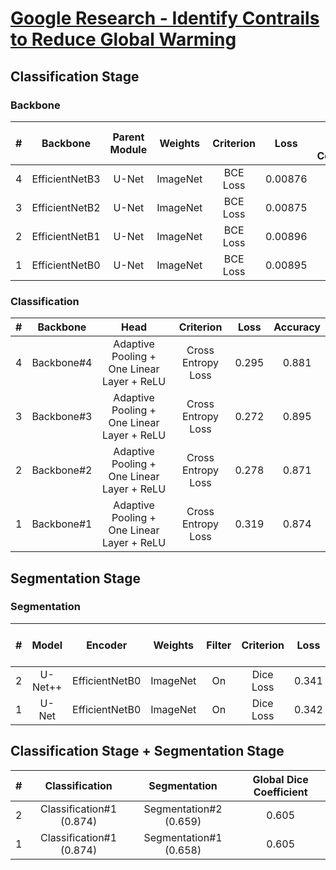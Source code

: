 # [Google Research - Identify Contrails to Reduce Global Warming](https://www.kaggle.com/competitions/google-research-identify-contrails-reduce-global-warming)

## Classification Stage

### Backbone

| # |    Backbone    | Parent Module | Weights  | Criterion |  Loss   | Global Dice Coefficient |
|:-:|:--------------:|:-------------:|:--------:|:---------:|:-------:|:-----------------------:|
| 4 | EfficientNetB3 |     U-Net     | ImageNet | BCE Loss  | 0.00876 |          0.524          |
| 3 | EfficientNetB2 |     U-Net     | ImageNet | BCE Loss  | 0.00875 |          0.515          |
| 2 | EfficientNetB1 |     U-Net     | ImageNet | BCE Loss  | 0.00896 |          0.508          |
| 1 | EfficientNetB0 |     U-Net     | ImageNet | BCE Loss  | 0.00895 |          0.503          |

### Classification

| # |  Backbone  |                    Head                    |     Criterion      | Loss  | Accuracy |
|:-:|:----------:|:------------------------------------------:|:------------------:|:-----:|:--------:|
| 4 | Backbone#4 | Adaptive Pooling + One Linear Layer + ReLU | Cross Entropy Loss | 0.295 |  0.881   |
| 3 | Backbone#3 | Adaptive Pooling + One Linear Layer + ReLU | Cross Entropy Loss | 0.272 |  0.895   |
| 2 | Backbone#2 | Adaptive Pooling + One Linear Layer + ReLU | Cross Entropy Loss | 0.278 |  0.871   |
| 1 | Backbone#1 | Adaptive Pooling + One Linear Layer + ReLU | Cross Entropy Loss | 0.319 |  0.874   |

## Segmentation Stage

### Segmentation

| # |  Model  |    Encoder     | Weights  | Filter | Criterion | Loss  | Global Dice Coefficient |
|:-:|:-------:|:--------------:|:--------:|:------:|:---------:|:-----:|:-----------------------:|
| 2 | U-Net++ | EfficientNetB0 | ImageNet |   On   | Dice Loss | 0.341 |          0.659          |
| 1 |  U-Net  | EfficientNetB0 | ImageNet |   On   | Dice Loss | 0.342 |          0.658          |

## Classification Stage + Segmentation Stage

| # |      Classification      |      Segmentation      | Global Dice Coefficient |
|:-:|:------------------------:|:----------------------:|:-----------------------:|
| 2 | Classification#1 (0.874) | Segmentation#2 (0.659) |          0.605          |
| 1 | Classification#1 (0.874) | Segmentation#1 (0.658) |          0.605          |
